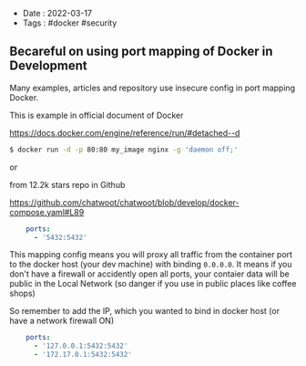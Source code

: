 - Date : 2022-03-17
- Tags : #docker #security

## Becareful on using port mapping of Docker in Development

Many examples, articles and repository use insecure config in port mapping Docker.

This is example in official document of Docker

https://docs.docker.com/engine/reference/run/#detached--d

```bash
$ docker run -d -p 80:80 my_image nginx -g 'daemon off;'
```

or 

from 12.2k stars repo in Github

https://github.com/chatwoot/chatwoot/blob/develop/docker-compose.yaml#L89

```yml
    ports:
      - '5432:5432'
```

This mapping config means you will proxy all traffic from the container port to the docker host (your dev machine) with binding `0.0.0.0`. It means if you don't have a firewall or accidently open all ports, your contaier data will be public in the Local Network (so danger if you use in public places like coffee shops)

So remember to add the IP, which you wanted to bind in docker host (or have a network firewall ON)

```yml
    ports:
      - '127.0.0.1:5432:5432'
      - '172.17.0.1:5432:5432'
```

